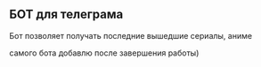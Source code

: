 ## БОТ для телеграма

Бот позволяет получать последние вышедшие сериалы, аниме

самого бота добавлю после завершения работы)
